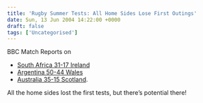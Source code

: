 ```yaml
---
title: 'Rugby Summer Tests: All Home Sides Lose First Outings'
date: Sun, 13 Jun 2004 14:22:00 +0000
draft: false
tags: ['Uncategorised']
---
```


BBC Match Reports on

*   [South Africa 31-17 Ireland](http://news.bbc.co.uk/sport1/hi/rugby_union/international/3795409.stm)
*   [Argentina 50-44 Wales](http://news.bbc.co.uk/sport1/hi/rugby_union/international/3801925.stm)
*   [Australia 35-15 Scotland](http://news.bbc.co.uk/sport1/hi/rugby_union/international/3796221.stm).

All the home sides lost the first tests, but there’s potential there!